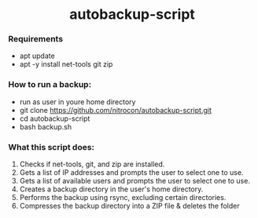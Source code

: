 <h1 align="center"> autobackup-script </h1>

<h3 align="left"> Requirements </h3>

* apt update
* apt -y install net-tools git zip

<h3 align="left"> How to run a backup: </h3>

* run as user in youre home directory
* git clone https://github.com/nitrocon/autobackup-script.git
* cd autobackup-script
* bash backup.sh

<h3 align="left"> What this script does: </h3>

1. Checks if net-tools, git, and zip are installed.
2. Gets a list of IP addresses and prompts the user to select one to use.
3. Gets a list of available users and prompts the user to select one to use.
4. Creates a backup directory in the user's home directory.
5. Performs the backup using rsync, excluding certain directories.
6. Compresses the backup directory into a ZIP file & deletes the folder

